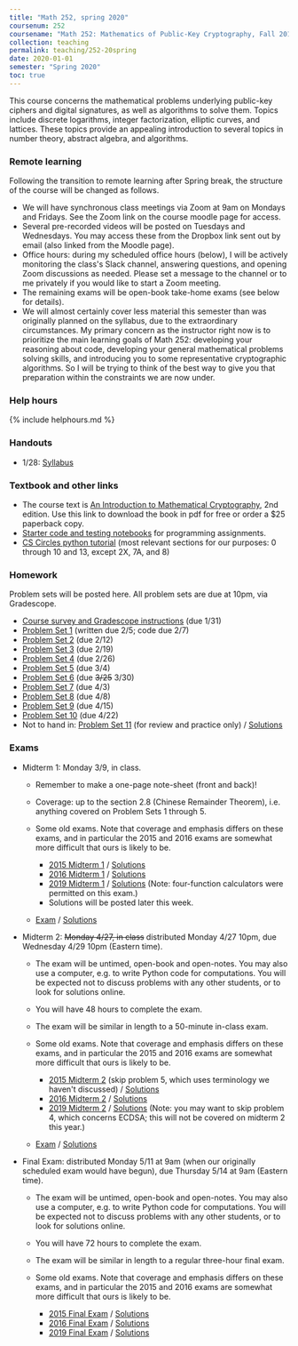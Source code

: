 ```yaml
---
title: "Math 252, spring 2020"
coursenum: 252
coursename: "Math 252: Mathematics of Public-Key Cryptography, Fall 2017"
collection: teaching
permalink: teaching/252-20spring
date: 2020-01-01
semester: "Spring 2020"
toc: true
---
```


This course concerns the mathematical problems underlying public-key ciphers and digital signatures, as well as algorithms to solve them. Topics include discrete logarithms, integer factorization, elliptic curves, and lattices. These topics provide an appealing introduction to several topics in number theory, abstract algebra, and algorithms.

### Remote learning

Following the transition to remote learning after Spring break, the structure of the course will be changed as follows.

*   We will have synchronous class meetings via Zoom at 9am on Mondays and Fridays. See the Zoom link on the course moodle page for access.
*   Several pre-recorded videos will be posted on Tuesdays and Wednesdays. You may access these from the Dropbox link sent out by email (also linked from the Moodle page).
*   Office hours: during my scheduled office hours (below), I will be actively monitoring the class's Slack channel, answering questions, and opening Zoom discussions as needed. Please set a message to the channel or to me privately if you would like to start a Zoom meeting.
*   The remaining exams will be open-book take-home exams (see below for details).
*   We will almost certainly cover less material this semester than was originally planned on the syllabus, due to the extraordinary circumstances. My primary concern as the instructor right now is to prioritize the main learning goals of Math 252: developing your reasoning about code, developing your general mathematical problems solving skills, and introducing you to some representative cryptographic algorithms. So I will be trying to think of the best way to give you that preparation within the constraints we are now under.

### Help hours

{% include helphours.md %}

### Handouts

*   1/28: [Syllabus](syllabus.pdf)
<!--handouts-->

### Textbook and other links

*   The course text is [An Introduction to Mathematical Cryptography](https://link.springer.com/book/10.1007/978-1-4939-1711-2), 2nd edition. Use this link to download the book in pdf for free or order a $25 paperback copy.
*   [Starter code and testing notebooks](https://www.dropbox.com/sh/ux723bfqnoezi1g/AAD2_yWdzwXncul60nnJVNJ6a?dl=0) for programming assignments.
*   [CS Circles python tutorial](https://cscircles.cemc.uwaterloo.ca/) (most relevant sections for our purposes: 0 through 10 and 13, except 2X, 7A, and 8)

### Homework

Problem sets will be posted here. All problem sets are due at 10pm, via Gradescope.

*   [Course survey and Gradescope instructions](psets/pset0.pdf) (due 1/31)
*   [Problem Set 1](psets/pset1.pdf) (written due 2/5; code due 2/7)
*   [Problem Set 2](psets/pset2.pdf) (due 2/12)
*   [Problem Set 3](psets/pset3.pdf) (due 2/19)
*   [Problem Set 4](psets/pset4.pdf) (due 2/26)
*   [Problem Set 5](psets/pset5.pdf) (due 3/4)
*   [Problem Set 6](psets/pset6.pdf) (due <strike>3/25</strike> 3/30)
*   [Problem Set 7](psets/pset7.pdf) (due 4/3)
*   [Problem Set 8](psets/pset8.pdf) (due 4/8)
*   [Problem Set 9](psets/pset9.pdf) (due 4/15)
*   [Problem Set 10](psets/pset10.pdf) (due 4/22)
*   Not to hand in: [Problem Set 11](psets/pset11.pdf) (for review and practice only) / [Solutions](https://moodle.amherst.edu/pluginfile.php/717630/mod_resource/content/1/pset11soln.pdf)
<!--psets-->

### Exams

*   Midterm 1: Monday 3/9, in class.
    
    *   Remember to make a one-page note-sheet (front and back)!
    *   Coverage: up to the section 2.8 (Chinese Remainder Theorem), i.e. anything covered on Problem Sets 1 through 5.
    *   Some old exams. Note that coverage and emphasis differs on these exams, and in particular the 2015 and 2016 exams are somewhat more difficult that ours is likely to be.
        
        *   [2015 Midterm 1](exams/midterm1sample1.pdf) / [Solutions](https://moodle.amherst.edu/pluginfile.php/718560/mod_resource/content/1/midterm1sample1soln.pdf)
        *   [2016 Midterm 1](exams/midterm1sample2.pdf) / [Solutions](https://moodle.amherst.edu/pluginfile.php/718561/mod_resource/content/1/midterm1sample2soln.pdf)
        *   [2019 Midterm 1](exams/midterm1sample3.pdf) / [Solutions](https://moodle.amherst.edu/pluginfile.php/718562/mod_resource/content/1/midterm1sample3soln.pdf) (Note: four-function calculators were permitted on this exam.)
        *   Solutions will be posted later this week.
        
        
        
    *   [Exam](exams/midterm1compact.pdf) / [Solutions](https://moodle.amherst.edu/pluginfile.php/718563/mod_resource/content/1/midterm1soln.pdf)
    
    
    
*   Midterm 2: <s>Monday 4/27, in class</s> distributed Monday 4/27 10pm, due Wednesday 4/29 10pm (Eastern time).
    
    *   The exam will be untimed, open-book and open-notes. You may also use a computer, e.g. to write Python code for computations. You will be expected not to discuss problems with any other students, or to look for solutions online.
    *   You will have 48 hours to complete the exam.
    *   The exam will be similar in length to a 50-minute in-class exam.
    *   Some old exams. Note that coverage and emphasis differs on these exams, and in particular the 2015 and 2016 exams are somewhat more difficult that ours is likely to be.
        
        *   [2015 Midterm 2](exams/midterm2-2015.pdf) (skip problem 5, which uses terminology we haven't discussed) / [Solutions](https://moodle.amherst.edu/pluginfile.php/718564/mod_resource/content/1/midterm2soln-2015.pdf) 
        *   [2016 Midterm 2](exams/midterm2-2016.pdf) / [Solutions](https://moodle.amherst.edu/pluginfile.php/718565/mod_resource/content/1/midterm2soln-2016.pdf) 
        *   [2019 Midterm 2](exams/midterm2-2019.pdf) / [Solutions](https://moodle.amherst.edu/pluginfile.php/718566/mod_resource/content/1/midterm2soln-2019.pdf) (Note: you may want to skip problem 4, which concerns ECDSA; this will not be covered on midterm 2 this year.)<!--<li>Solutions will be posted later this week.</li>-->
        
        
        
    *   [Exam](exams/midterm2.pdf) / [Solutions](https://moodle.amherst.edu/pluginfile.php/718121/mod_resource/content/1/midterm2soln.pdf)
    
    
    
*   Final Exam: distributed Monday 5/11 at 9am (when our originally scheduled exam would have begun), due Thursday 5/14 at 9am (Eastern time).
    
    *   The exam will be untimed, open-book and open-notes. You may also use a computer, e.g. to write Python code for computations. You will be expected not to discuss problems with any other students, or to look for solutions online.
    *   You will have 72 hours to complete the exam.
    *   The exam will be similar in length to a regular three-hour final exam.
    *   Some old exams. Note that coverage and emphasis differs on these exams, and in particular the 2015 and 2016 exams are somewhat more difficult that ours is likely to be.
        
        *   [2015 Final Exam](exams/final-2015.pdf) / [Solutions](https://moodle.amherst.edu/pluginfile.php/718353/mod_resource/content/2/finalExamSoln-2015.pdf) 
        *   [2016 Final Exam](exams/final-2016.pdf) / [Solutions](https://moodle.amherst.edu/pluginfile.php/718354/mod_resource/content/1/finalExamSoln-2016.pdf) 
        *   [2019 Final Exam](exams/final-2019.pdf) / [Solutions](https://moodle.amherst.edu/pluginfile.php/718355/mod_resource/content/1/finalExamSoln-2019.pdf) 
        <!-- <li>Solutions will be posted later this week.</li>-->
        
        
    
    
    
